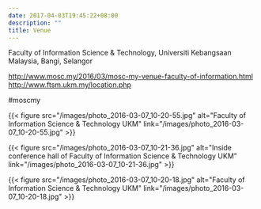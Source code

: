 ```yaml
---
date: 2017-04-03T19:45:22+08:00
description: ""
title: Venue
---
```


Faculty of Information Science & Technology, Universiti Kebangsaan Malaysia, Bangi, Selangor

http://www.mosc.my/2016/03/mosc-my-venue-faculty-of-information.html  
http://www.ftsm.ukm.my/location.php

#moscmy

{{< figure 
src="/images/photo_2016-03-07_10-20-55.jpg"
alt="Faculty of Information Science & Technology UKM"
link="/images/photo_2016-03-07_10-20-55.jpg" >}}

{{< figure 
src="/images/photo_2016-03-07_10-21-36.jpg"
alt="Inside conference hall of Faculty of Information Science & Technology UKM"
link="/images/photo_2016-03-07_10-21-36.jpg" >}}

{{< figure 
src="/images/photo_2016-03-07_10-20-18.jpg"
alt="Faculty of Information Science & Technology UKM"
link="/images/photo_2016-03-07_10-20-18.jpg" >}}

